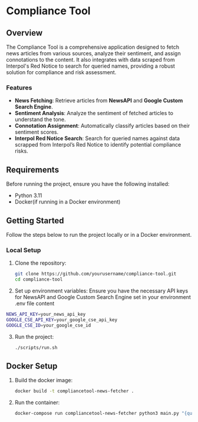# Compliance Tool

## Overview

The Compliance Tool is a comprehensive application designed to fetch news articles from various sources, analyze their sentiment, and assign connotations to the content. It also integrates with data scraped from Interpol's Red Notice to search for queried names, providing a robust solution for compliance and risk assessment.

### Features

- **News Fetching**: Retrieve articles from **NewsAPI** and **Google Custom Search Engine**.
- **Sentiment Analysis**: Analyze the sentiment of fetched articles to understand the tone.
- **Connotation Assignment**: Automatically classify articles based on their sentiment scores.
- **Interpol Red Notice Search**: Search for queried names against data scrapped from Interpol’s Red Notice to identify potential compliance risks.

## Requirements

Before running the project, ensure you have the following installed:

- Python 3.11
- Docker(if running in a Docker environment)

## Getting Started

Follow the steps below to run the project locally or in a Docker environment.

### Local Setup

1. Clone the repository:
   ```bash
   git clone https://github.com/yourusername/compliance-tool.git
   cd compliance-tool
   ```
2. Set up environment variables: Ensure you have the necessary API keys for NewsAPI and Google Custom Search Engine set in your environment
.env file content
```bash
NEWS_API_KEY=your_news_api_key
GOOGLE_CSE_API_KEY=your_google_cse_api_key
GOOGLE_CSE_ID=your_google_cse_id
```
3. Run the project:
    ```bash 
    ./scripts/run.sh
    ``` 

## Docker Setup
1. Build the docker image:
    ```bash
    docker build -t compliancetool-news-fetcher .
    ```
2. Run the container:
    ```bash
    docker-compose run compliancetool-news-fetcher python3 main.py "{queried name}"
    ```
